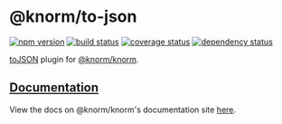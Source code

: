 # @knorm/to-json

[![npm version](https://badge.fury.io/js/%40knorm%2Fto-json.svg)](https://badge.fury.io/js/%40knorm%2Fto-json)
[![build status](https://travis-ci.org/knorm/to-json.svg?branch=master)](https://travis-ci.org/knorm/to-json)
[![coverage status](https://coveralls.io/repos/github/knorm/to-json/badge.svg?branch=master)](https://coveralls.io/github/knorm/to-json?branch=master)
[![dependency status](https://david-dm.org/knorm/to-json.svg)](https://david-dm.org/knorm/to-json)

[toJSON](https://developer.mozilla.org/en-US/docs/Web/JavaScript/Reference/Global_Objects/JSON/stringify#toJSON()_behavior)
plugin for [@knorm/knorm](https://www.npmjs.com/package/@knorm/knorm).

## [Documentation](https://knorm.netlify.com/plugins/to-json.html)

View the docs on @knorm/knorm's documentation site
[here](https://knorm.netlify.com/plugins/to-json.html).
